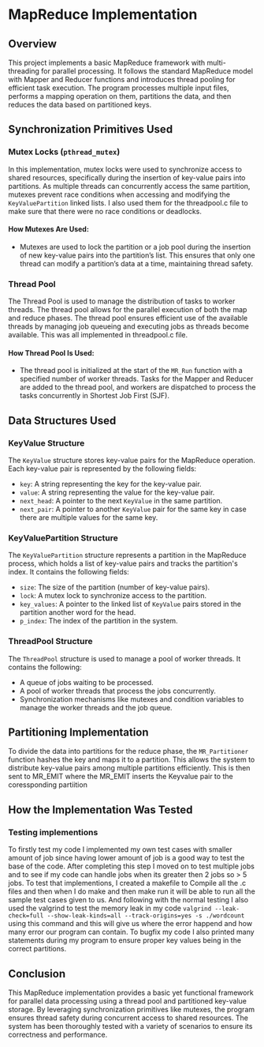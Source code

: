 
# MapReduce Implementation

## Overview
This project implements a basic MapReduce framework with multi-threading for parallel processing. It follows the standard MapReduce model with Mapper and Reducer functions and introduces thread pooling for efficient task execution. The program processes multiple input files, performs a mapping operation on them, partitions the data, and then reduces the data based on partitioned keys.

## Synchronization Primitives Used

### Mutex Locks (`pthread_mutex`)
In this implementation, mutex locks were used to synchronize access to shared resources, specifically during the insertion of key-value pairs into partitions. As multiple threads can concurrently access the same partition, mutexes prevent race conditions when accessing and modifying the `KeyValuePartition` linked lists. I also used them for the threadpool.c file to make sure that there were no race conditions or deadlocks.

#### How Mutexes Are Used:
- Mutexes are used to lock the partition or a job pool during the insertion of new key-value pairs into the partition’s list. This ensures that only one thread can modify a partition’s data at a time, maintaining thread safety.

### Thread Pool
The Thread Pool is used to manage the distribution of tasks to worker threads. The thread pool allows for the parallel execution of both the map and reduce phases. The thread pool ensures efficient use of the available threads by managing job queueing and executing jobs as threads become available. This was all implemented in threadpool.c file.

#### How Thread Pool Is Used:
- The thread pool is initialized at the start of the `MR_Run` function with a specified number of worker threads. Tasks for the Mapper and Reducer are added to the thread pool, and workers are dispatched to process the tasks concurrently in Shortest Job First (SJF).

## Data Structures Used

### KeyValue Structure
The `KeyValue` structure stores key-value pairs for the MapReduce operation. Each key-value pair is represented by the following fields:

- `key`: A string representing the key for the key-value pair.
- `value`: A string representing the value for the key-value pair.
- `next_head`: A pointer to the next `KeyValue` in the same partition.
- `next_pair`: A pointer to another `KeyValue` pair for the same key in case there are multiple values for the same key.

### KeyValuePartition Structure
The `KeyValuePartition` structure represents a partition in the MapReduce process, which holds a list of key-value pairs and tracks the partition's index. It contains the following fields:

- `size`: The size of the partition (number of key-value pairs).
- `lock`: A mutex lock to synchronize access to the partition.
- `key_values`: A pointer to the linked list of `KeyValue` pairs stored in the partition another word for the head.
- `p_index`: The index of the partition in the system.

### ThreadPool Structure
The `ThreadPool` structure is used to manage a pool of worker threads. It contains the following:

- A queue of jobs waiting to be processed.
- A pool of worker threads that process the jobs concurrently.
- Synchronization mechanisms like mutexes and condition variables to manage the worker threads and the job queue.

## Partitioning Implementation
To divide the data into partitions for the reduce phase, the `MR_Partitioner` function hashes the key and maps it to a partition. This allows the system to distribute key-value pairs among multiple partitions efficiently. This is then sent to MR_EMIT where the MR_EMIT inserts the Keyvalue pair to the coressponding partiition

## How the Implementation Was Tested

### Testing implementions
To firstly test my code I implemented my own test cases with smaller amount of job since having lower amount of job is a good way to test the base of the code. After completing this step I moved on to test multiple jobs and to see if my code can handle jobs when its greater then 2 jobs so > 5 jobs. To test that implementions, I created a makefile to Compile all the .c files and then when I do make and then make run it will be able to run all the sample test cases given to us. And following with the normal testing I also used the valgrind to test the memory leak in my code `valgrind --leak-check=full --show-leak-kinds=all --track-origins=yes -s ./wordcount`  using this command and this will give us where the error happend and how many error our program can contain. To bugfix my code I also printed many statements during my program to ensure proper key values being in the correct partitions.
  

## Conclusion
This MapReduce implementation provides a basic yet functional framework for parallel data processing using a thread pool and partitioned key-value storage. By leveraging synchronization primitives like mutexes, the program ensures thread safety during concurrent access to shared resources. The system has been thoroughly tested with a variety of scenarios to ensure its correctness and performance.
